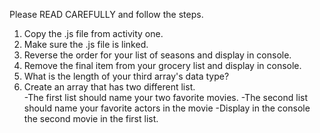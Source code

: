 Please READ CAREFULLY and follow the steps.

1) Copy the .js file from activity one.
2) Make sure the .js file is linked.
3) Reverse the order for your list of seasons and display in console.
4) Remove the final item from your grocery list and display in console.
5) What is the length of your third array's data type?
6) Create an array that has two different list.  
  -The first list should name your two favorite movies. 
  -The second list should name your favorite actors in the movie
  -Display in the console the second movie in the first list.


 
